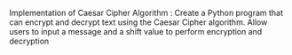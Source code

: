 Implementation of Caesar Cipher Algorithm : Create a Python program that can encrypt and decrypt text using the Caesar Cipher algorithm. Allow users to input a message and a shift value to perform encryption and decryption
